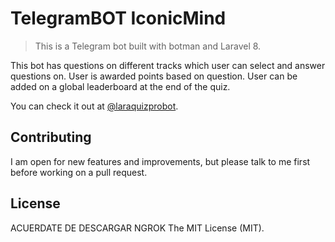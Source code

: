 # TelegramBOT IconicMind

> This is a Telegram bot built with botman and Laravel 8.

This bot has questions on different tracks which user can select and answer questions on. 
User is awarded points based on question.
User can be added on a global leaderboard at the end of the quiz.

You can check it out at [@laraquizprobot](http://t.me/laraquizprobot).


## Contributing

I am open for new features and improvements, but please talk to me first before working on a pull request.

## License
ACUERDATE DE DESCARGAR NGROK
The MIT License (MIT).

